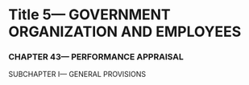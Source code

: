 
# Title 5— GOVERNMENT ORGANIZATION AND EMPLOYEES
### CHAPTER 43— PERFORMANCE APPRAISAL

SUBCHAPTER I— GENERAL PROVISIONS

